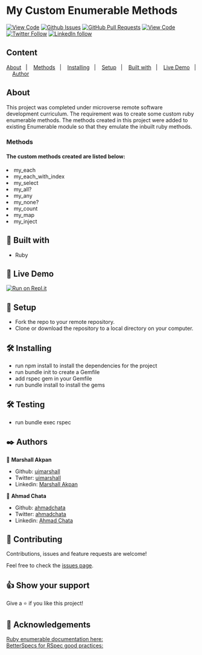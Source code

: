 # My Custom Enumerable Methods
  
[![View Code](https://img.shields.io/badge/View%20-Code-green)](https://github.com/uimarshall/enumerable-methods/tree/feature/feature_custom_enumerable_methods)
[![Github Issues](https://img.shields.io/badge/GitHub-Issues-orange)](https://github.com/uimarshall/enumerable-methods/issues)
[![GitHub Pull Requests](https://img.shields.io/badge/GitHub-Pull%20Requests-blue)](https://github.com/uimarshall/enumerable-methods/pulls)
[![View Code](https://img.shields.io/badge/Github-Author-black)](https://github.com/uimarshall)
[![Twitter Follow](https://img.shields.io/badge/Twitter-Marshall-%231DA1F2)](https://twitter.com/uimarshall)
[![LinkedIn follow](https://img.shields.io/badge/LinkedIn-Marshall-%232867B2)](https://www.linkedin.com/in/marshall-akpan-19745526/)


## Content

<a text-align="center" href="#about">About</a>&nbsp;&nbsp;&nbsp;|&nbsp;&nbsp;&nbsp;
<a href="#method">Methods</a>&nbsp;&nbsp;&nbsp;|&nbsp;&nbsp;&nbsp;
<a href="#ins">Installing</a>&nbsp;&nbsp;&nbsp;|&nbsp;&nbsp;&nbsp;
<a href="#set">Setup</a>&nbsp;&nbsp;&nbsp;|&nbsp;&nbsp;&nbsp;
<a href="#with">Built with</a>&nbsp;&nbsp;&nbsp;|&nbsp;&nbsp;&nbsp;
<a href="#ldl">Live Demo</a>&nbsp;&nbsp;&nbsp;|&nbsp;&nbsp;&nbsp;
<a href="#author">Author</a>


## About <a name = "about"></a>
This project was completed under microverse remote software development curriculum. The requirement was to create some custom ruby enumerable methods. The methods created in this project were added to existing Enumerable module so that they emulate the inbuilt ruby methods. 

<h3>Methods <a name = "method"></a></h3>
<h4>The custom methods created are listed below:</h4>
<li>my_each</li>
<li>my_each_with_index</li>
<li>my_select</li>
<li>my_all?</li>
<li>my_any</li>
<li>my_none?</li>
<li>my_count</li>
<li>my_map</li>
<li>my_inject</li>

## 🔧 Built with<a name = "with"></a>

- Ruby

## 🔴 Live Demo <a name = "ldl"></a>


[![Run on Repl.it](https://repl.it/badge/github/vanheaven-ui/my_enumerables)](https://repl.it/@vanheavenui/myenumerables-3)

## 🔨 Setup <a name = "set"></a>

- Fork the repo to your remote repository.
- Clone or download the repository to a local directory on your computer.

## 🛠 Installing <a name = "ins"></a>

- run npm install to install the dependencies for the project
- run bundle init to create a Gemfile
- add rspec gem in your Gemfile
- run bundle install to install the gems

## 🛠 Testing <a name = "testing"></a>

- run bundle exec rspec

## ✒️  Authors <a name = "author"></a>

👤 **Marshall Akpan**

- Github: [uimarshall](https://github.com/uimarshall)
- Twitter: [uimarshall](https://twitter.com/uimarshall)
- Linkedin: [Marshall Akpan](https://www.linkedin.com/in/marshall-akpan-19745526/)

👤 **Ahmad Chata**

- Github: [ahmadchata](https://github.com/ahmadchata)
- Twitter: [ahmadchata](https://twitter.com/ahmadchata)
- Linkedin: [Ahmad Chata](https://www.linkedin.com/in/ahmad-chata-957b9b51/)

## 🤝 Contributing

Contributions, issues and feature requests are welcome!

Feel free to check the [issues page](https://github.com/uimarshall/enumerable-methods/issues).


## 👍 Show your support

Give a ⭐️ if you like this project!

## :clap: Acknowledgements
[Ruby enumerable documentation here:](https://ruby-doc.org/core-2.7.1/Enumerable.html)<br>
[BetterSpecs for RSpec good practices:](http://www.betterspecs.org/br/#contexts)